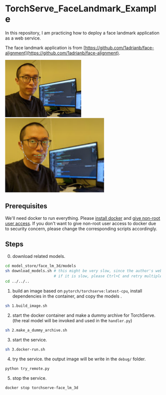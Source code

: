 # TorchServe_FaceLandmark_Example

In this repository, I am practicing how to deploy a face landmark application as a web service.

The face landmark application is from [https://github.com/1adrianb/face-alignment](https://github.com/1adrianb/face-alignment).

![source image](assets/sida_1.png)
![demo output](assets/sida_1_result.png)

## Prerequisites

We'll need docker to run everything. Please [install docker](https://docs.docker.com/get-docker/) and [give non-root user access](https://docs.docker.com/engine/install/linux-postinstall/). If you don't want to give non-root user access to docker due to security concern, please change the corresponding scripts accordingly.

## Steps

0. download related models.
```bash
cd model_store/face_lm_3d/models
sh download_models.sh # this might be very slow, since the author's website is getting busy.
                      # if it is slow, please Ctrl+C and retry multiple times.
cd ../../..
```

1. build an image based on `pytorch/torchserve:latest-cpu`, install dependencies in the container, and copy the models .
```bash
sh 1.build_image.sh
```

2. start the docker container and make a dummy archive for TorchServe. (the real model will be invoked and used in the `handler.py`)
```bash
sh 2.make_a_dummy_archive.sh
```

3. start the service.
```bash
sh 3.docker-run.sh
```

4. try the service. the output image will be write in the `debug/` folder.
```bash
python try_remote.py
```

5. stop the service.
```bash
docker stop torchserve-face_lm_3d
```